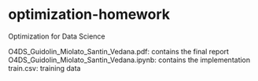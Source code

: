 # optimization-homework
Optimization for Data Science

O4DS_Guidolin_Miolato_Santin_Vedana.pdf: contains the final report
O4DS_Guidolin_Miolato_Santin_Vedana.ipynb: contains the implementation
train.csv: training data

